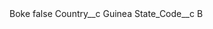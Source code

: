 <?xml version="1.0" encoding="UTF-8"?>
<CustomMetadata xmlns="http://soap.sforce.com/2006/04/metadata" xmlns:xsi="http://www.w3.org/2001/XMLSchema-instance" xmlns:xsd="http://www.w3.org/2001/XMLSchema">
    <label>Boke</label>
    <protected>false</protected>
    <values>
        <field>Country__c</field>
        <value xsi:type="xsd:string">Guinea</value>
    </values>
    <values>
        <field>State_Code__c</field>
        <value xsi:type="xsd:string">B</value>
    </values>
</CustomMetadata>
